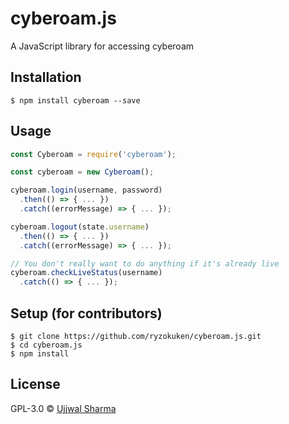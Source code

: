 # cyberoam.js

A JavaScript library for accessing cyberoam

## Installation

```
$ npm install cyberoam --save
```

## Usage

```js
const Cyberoam = require('cyberoam');

const cyberoam = new Cyberoam();

cyberoam.login(username, password)
  .then(() => { ... })
  .catch((errorMessage) => { ... });

cyberoam.logout(state.username)
  .then(() => { ... })
  .catch((errorMessage) => { ... });

// You don't really want to do anything if it's already live
cyberoam.checkLiveStatus(username)
  .catch(() => { ... });
```

## Setup (for contributors)

```
$ git clone https://github.com/ryzokuken/cyberoam.js.git
$ cd cyberoam.js
$ npm install
```

## License

GPL-3.0 © [Ujjwal Sharma](https://ryzokuken.github.io)
